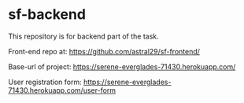 # sf-backend
This repository is for backend part of the task.

Front-end repo at: https://github.com/astral29/sf-frontend/

Base-url of project: https://serene-everglades-71430.herokuapp.com/

User registration form: https://serene-everglades-71430.herokuapp.com/user-form
